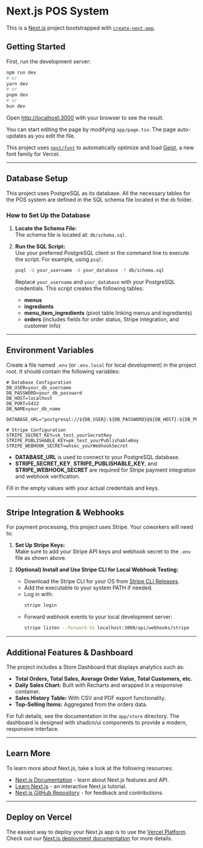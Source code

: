 # Next.js POS System

This is a [Next.js](https://nextjs.org) project bootstrapped with [`create-next-app`](https://nextjs.org/docs/app/api-reference/cli/create-next-app).

## Getting Started

First, run the development server:

```bash
npm run dev
# or
yarn dev
# or
pnpm dev
# or
bun dev
```

Open [http://localhost:3000](http://localhost:3000) with your browser to see the result.

You can start editing the page by modifying `app/page.tsx`. The page auto-updates as you edit the file.

This project uses [`next/font`](https://nextjs.org/docs/app/building-your-application/optimizing/fonts) to automatically optimize and load [Geist](https://vercel.com/font), a new font family for Vercel.

---

## Database Setup

This project uses PostgreSQL as its database. All the necessary tables for the POS system are defined in the SQL schema file located in the `db` folder.

### How to Set Up the Database

1. **Locate the Schema File:**  
   The schema file is located at: `db/schema.sql`.

2. **Run the SQL Script:**  
   Use your preferred PostgreSQL client or the command line to execute the script. For example, using `psql`:

    ```bash
    psql -U your_username -d your_database -f db/schema.sql
    ```

    Replace `your_username` and `your_database` with your PostgreSQL credentials. This script creates the following tables:
    - **menus**
    - **ingredients**
    - **menu_item_ingredients** (pivot table linking menus and ingredients)
    - **orders** (includes fields for order status, Stripe integration, and customer info)

---

## Environment Variables

Create a file named `.env` (or `.env.local` for local development) in the project root. It should contain the following variables:

```env
# Database Configuration
DB_USER=your_db_username
DB_PASSWORD=your_db_password
DB_HOST=localhost
DB_PORT=5432
DB_NAME=your_db_name

DATABASE_URL="postgresql://${DB_USER}:${DB_PASSWORD}@${DB_HOST}:${DB_PORT}/${DB_NAME}"

# Stripe Configuration
STRIPE_SECRET_KEY=sk_test_yourSecretKey
STRIPE_PUBLISHABLE_KEY=pk_test_yourPublishableKey
STRIPE_WEBHOOK_SECRET=whsec_yourWebhookSecret

```

- **DATABASE_URL** is used to connect to your PostgreSQL database.
- **STRIPE_SECRET_KEY**, **STRIPE_PUBLISHABLE_KEY**, and **STRIPE_WEBHOOK_SECRET** are required for Stripe payment integration and webhook verification.

Fill in the empty values with your actual credentials and keys.

---

## Stripe Integration & Webhooks

For payment processing, this project uses Stripe. Your coworkers will need to:

1. **Set Up Stripe Keys:**  
   Make sure to add your Stripe API keys and webhook secret to the `.env` file as shown above.

2. **(Optional) Install and Use Stripe CLI for Local Webhook Testing:**  
   - Download the Stripe CLI for your OS from [Stripe CLI Releases](https://github.com/stripe/stripe-cli/releases).
   - Add the executable to your system PATH if needed.
   - Log in with:
     ```bash
     stripe login
     ```
   - Forward webhook events to your local development server:
     ```bash
     stripe listen --forward-to localhost:3000/api/webhooks/stripe
     ```

---

## Additional Features & Dashboard

The project includes a Store Dashboard that displays analytics such as:
- **Total Orders, Total Sales, Average Order Value, Total Customers, etc.**
- **Daily Sales Chart:** Built with Recharts and wrapped in a responsive container.
- **Sales History Table:** With CSV and PDF export functionality.
- **Top-Selling Items:** Aggregated from the orders data.

For full details, see the documentation in the `app/store` directory. The dashboard is designed with shadcn/ui components to provide a modern, responsive interface.

---

## Learn More

To learn more about Next.js, take a look at the following resources:

- [Next.js Documentation](https://nextjs.org/docs) - learn about Next.js features and API.
- [Learn Next.js](https://nextjs.org/learn) - an interactive Next.js tutorial.
- [Next.js GitHub Repository](https://github.com/vercel/next.js) - for feedback and contributions.

---

## Deploy on Vercel

The easiest way to deploy your Next.js app is to use the [Vercel Platform](https://vercel.com/new?utm_medium=default-template&filter=next.js&utm_source=create-next-app&utm_campaign=create-next-app-readme).  
Check out our [Next.js deployment documentation](https://nextjs.org/docs/app/building-your-application/deploying) for more details.
